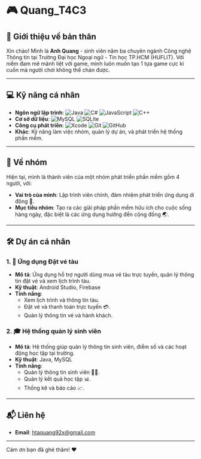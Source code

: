 # 🎮 Quang_T4C3

## 👋 Giới thiệu về bản thân

Xin chào! Mình là **Anh Quang** - sinh viên năm ba chuyên ngành Công nghệ Thông tin tại Trường Đại học Ngoại ngữ - Tin học TP.HCM (HUFLIT). Với niềm đam mê mãnh liệt với game, mình luôn muốn tạo 1 tựa game cực kì cuốn mà người chơi không thể chán được.

---

## 💻 Kỹ năng cá nhân
- **Ngôn ngữ lập trình**: ![Java](https://img.shields.io/badge/-Java-red) ![C#](https://img.shields.io/badge/-C%23-blue) ![JavaScript](https://img.shields.io/badge/-JavaScript-yellow) ![C++](https://img.shields.io/badge/-C++-purple)
- **Cơ sở dữ liệu**: ![MySQL](https://img.shields.io/badge/-MySQL-lightgrey) ![SQLite](https://img.shields.io/badge/-SQLite-lightgrey)
- **Công cụ phát triển**: ![Xcode](https://img.shields.io/badge/-Xcode-blue) ![Git](https://img.shields.io/badge/-Git-green) ![GitHub](https://img.shields.io/badge/-GitHub-black)
- **Khác**: Kỹ năng làm việc nhóm, quản lý dự án, và phát triển hệ thống phần mềm.

---

## 🤝 Về nhóm
Hiện tại, mình là thành viên của một nhóm phát triển phần mềm gồm 4 người, với:
- **Vai trò của mình**: Lập trình viên chính, đảm nhiệm phát triển ứng dụng di động 📱.
- **Mục tiêu nhóm**: Tạo ra các giải pháp phần mềm hữu ích cho cuộc sống hàng ngày, đặc biệt là các ứng dụng hướng đến cộng đồng 🌏.

---

## 🛠️ Dự án cá nhân

### 1. **🚄 Ứng dụng Đặt vé tàu**
- **Mô tả**: Ứng dụng hỗ trợ người dùng mua vé tàu trực tuyến, quản lý thông tin đặt vé và xem lịch trình tàu.
- **Kỹ thuật**: Android Studio, Firebase
- **Tính năng**:
  - Xem lịch trình và thông tin tàu.
  - Đặt vé và thanh toán trực tuyến 💳.
  - Quản lý thông tin vé và hành khách.

### 2. **🎓 Hệ thống quản lý sinh viên**
- **Mô tả**: Hệ thống giúp quản lý thông tin sinh viên, điểm số và các hoạt động học tập tại trường.
- **Kỹ thuật**: Java, MySQL
- **Tính năng**:
  - Quản lý thông tin sinh viên 👨‍🎓.
  - Quản lý kết quả học tập 📊.
  - Thống kê và báo cáo 📈.

---

## 📬 Liên hệ
- **Email**: htaquang92x@gmail.com

---

Cảm ơn bạn đã ghé thăm! ❤️
